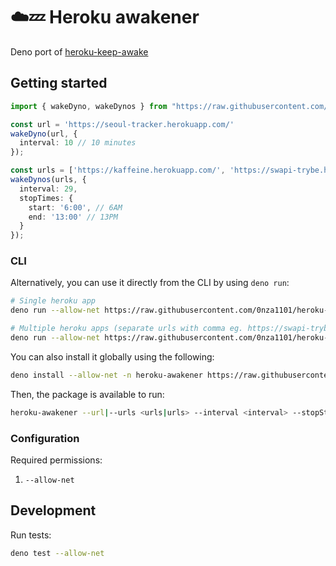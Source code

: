 # ☁️💤 Heroku awakener

Deno port of [heroku-keep-awake](https://github.com/colbymillerdev/heroku-keep-awake)
## Getting started
```ts
import { wakeDyno, wakeDynos } from "https://raw.githubusercontent.com/0nza1101/heroku-awakener/main/mod.ts";

const url = 'https://seoul-tracker.herokuapp.com/'
wakeDyno(url, {
  interval: 10 // 10 minutes
});

const urls = ['https://kaffeine.herokuapp.com/', 'https://swapi-trybe.herokuapp.com/'] 
wakeDynos(urls, {
  interval: 29,
  stopTimes: {
    start: '6:00', // 6AM
    end: '13:00' // 13PM
  }
});
```

### CLI

Alternatively, you can use it directly from the CLI by using `deno run`:

```bash
# Single heroku app
deno run --allow-net https://raw.githubusercontent.com/0nza1101/heroku-awakener/main/cli.ts --url <url> --interval <interval> --stopStart <start> --stopEnd <end>

# Multiple heroku apps (separate urls with comma eg. https://swapi-trybe.herokuapp.com/,https://kaffeine.herokuapp.com/)
deno run --allow-net https://raw.githubusercontent.com/0nza1101/heroku-awakener/main/cli.ts --urls <urls> --interval <interval> --stopStart <start> --stopEnd <end>
```

You can also install it globally using the following:

```bash
deno install --allow-net -n heroku-awakener https://raw.githubusercontent.com/0nza1101/heroku-awakener/main/cli.ts
```

Then, the package is available to run:

```bash
heroku-awakener --url|--urls <urls|urls> --interval <interval> --stopStart <start> --stopEnd <end>
```

### Configuration

Required permissions:

1. `--allow-net`

## Development

Run tests:

```bash
deno test --allow-net
```
